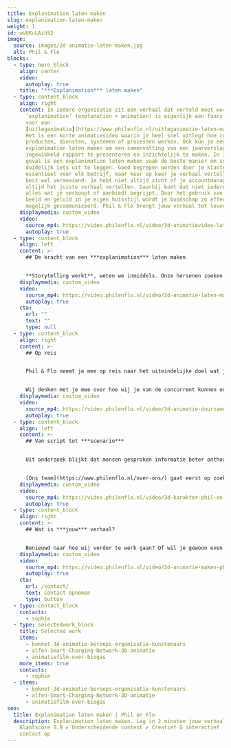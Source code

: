 ```yaml
---
title: Explanimation laten maken
slug: explanimation-laten-maken
weight: 1
id: wvUKuLAzh52
image:
  source: images/2d-animatie-laten-maken.jpg
  alt: Phil & Flo
blocks:
  - type: hero_block
    align: center
    video:
      autoplay: true
    title: "***Explanimation*** laten maken"
  - type: content_block
    align: right
    content: In iedere organisatie zit een verhaal dat verteld moet worden. Een
      ‘explanimation’ (explanation + animation) is eigenlijk een fancy woord
      voor een
      [uitleganimatie](https://www.philenflo.nl/uitleganimatie-laten-maken/).
      Het is een korte animatievideo waarin je heel snel uitlegt hoe complexe
      producten, diensten, systemen of processen werken. Ook kun je een
      explanimation laten maken om een samenvatting van een jaarverslag of
      ingewikkeld rapport te presenteren en inzichtelijk te maken. In ieder
      geval is een explanimation laten maken vaak de beste manier om snel en
      duidelijk iets uit te leggen. Goed begrepen worden door je klanten is
      essentieel voor elk bedrijf, maar keer op keer je verhaal vertellen is
      best wel vermoeiend. Je hebt niet altijd zicht of je accountmanagers
      altijd het juiste verhaal vertellen. Daarbij komt dat niet iedereen direct
      alles wat je verkoopt of aanbiedt begrijpt. Door het gebruik van tekst,
      beeld en geluid in je eigen huisstijl wordt je boodschap zo effectief
      mogelijk gecommuniceerd. Phil & Flo brengt jouw verhaal tot leven.
    displaymedia: custom_video
    video:
      source_mp4: https://video.philenflo.nl/video/3d-animatievideo-laten-maken-phil-en-flo.mp4
      autoplay: true
  - type: content_block
    align: left
    content: >-
      ## De kracht van een ***explanimation*** laten maken


      **Storytelling werkt**, weten we inmiddels. Onze hersenen zoeken continu naar verhalen om informatie te begrijpen en op te slaan in ons brein. Verhalen triggeren ons ook om de gegeven feiten in een verhaal op onszelf of een herkenbare situatie te projecteren. Daarom komen we bij Phil & Flo in een explanimation niet met cijfertjes, maar met verhalen. Wij wéten dat video geschikt is om ervaringen, sferen en gevoelens mee over te brengen.
    displaymedia: custom_video
    video:
      source_mp4: https://video.philenflo.nl/video/2d-animatie-laten-maken-phil-en-flo2.mp4
      autoplay: true
    cta:
      url: ""
      text: ""
      type: null
  - type: content_block
    align: right
    content: >-
      ## Op reis


      Phil & Flo neemt je mee op reis naar het uiteindelijke doel wat jij met je explanimation wilt bereiken. Wij zorgen ervoor dat jouw verhaal én uitleg blijven hangen. [Animatie](https://www.philenflo.nl/oplossingen/animatie-laten-maken/) leent zich er daarnaast goed voor om de visuele identiteit van je bedrijf of organisatie naar voren te laten komen.


      Wij denken met je mee over hoe wij je van de concurrent kunnen onderscheiden. In uiteenlopende designs – van heel gedetailleerd tot erg abstract – geven we jouw klant uitleg over uiteenlopende onderwerpen. Een explanimation laten maken is de ideale tool om binnen één a twee minuten je boodschap helder over te brengen op je doelgroep.
    displaymedia: custom_video
    video:
      source_mp4: https://video.philenflo.nl/video/3d-animatie-duurzame-energie.mp4
      autoplay: true
  - type: content_block
    align: left
    content: >-
      ## Van script tot ***scenario***


      Uit onderzoek blijkt dat mensen gesproken informatie beter onthouden dan geschreven informatie. Ook leidt gesproken informatie tot betere attitudes ten opzichte van de boodschap. We zeggen daarom bij Phil & Flo altijd: een goede voorbereiding is het halve werk.


      [Ons team](https://www.philenflo.nl/over-ons/) gaat eerst op zoek naar die herkenbare situatie, zo één waar iedere klant van jouw bedrijf zich mee kan identificeren. Samen creëren we een nieuwe, onderscheidende wereld waarin je net een streepje voor hebt met jouw explanimation. Van script tot scenario en de strategische verspreiding van het eindproduct via social media; wij weten wat er nodig is om succes te boeken.
    displaymedia: custom_video
    video:
      source_mp4: https://video.philenflo.nl/video/3d-karakter-phil-en-flo.mp4
      autoplay: true
  - type: content_block
    align: right
    content: >-
      ## Wat is ***jouw*** verhaal?


      Benieuwd naar hoe wij verder te werk gaan? Of wil je gewoon even sparren over de invalshoek van jouw explanimation? Laat je gegevens achter en wij nmen samen je kansen met je door.
    displaymedia: custom_video
    video:
      source_mp4: https://video.philenflo.nl/video/2d-animatie-maken-phil-en-flo.mp4
      autoplay: true
    cta:
      url: /contact/
      text: Contact opnemen
      type: button
  - type: contact_block
    contacts:
      - sophie
  - type: selectedwork_block
    title: Selected work
    items:
      - boknet-3d-animatie-beroeps-organisatie-kunstenaars
      - alfen-Smart-Charging-Network-3D-animatie
      - animatiefilm-over-biogas
    more_items: true
    contacts:
      - sophie
  - items:
      - boknet-3d-animatie-beroeps-organisatie-kunstenaars
      - alfen-Smart-Charging-Network-3D-animatie
      - animatiefilm-over-biogas
seo:
  title: Explanimation laten maken | Phil en Flo
  description: Explanimation laten maken. Leg in 2 minuten jouw verhaal uit.  ✔
    Klantscore 8.9 ✔ Onderscheidende content ✔ Creatief & interactief | Neem
    contact op
---
```


